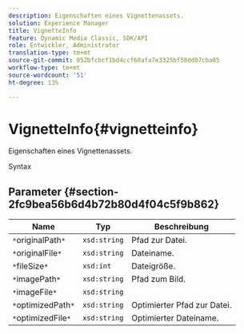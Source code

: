 ```yaml
---
description: Eigenschaften eines Vignettenassets.
solution: Experience Manager
title: VignetteInfo
feature: Dynamic Media Classic, SDK/API
role: Entwickler, Administrator
translation-type: tm+mt
source-git-commit: 052bfcbcf1bd4ccf60afa7e3325bf58dd07cba85
workflow-type: tm+mt
source-wordcount: '51'
ht-degree: 13%

---
```



# VignetteInfo{#vignetteinfo}

Eigenschaften eines Vignettenassets.

Syntax

## Parameter {#section-2fc9bea56b6d4b72b80d4f04c5f9b862}

| Name | Typ | Beschreibung |
|---|---|---|
| `*`originalPath`*` | `xsd:string` | Pfad zur Datei. |
| `*`originalFile`*` | `xsd:string` | Dateiname. |
| `*`fileSize`*` | `xsd:int` | Dateigröße. |
| `*`imagePath`*` | `xsd:string` | Pfad zum Bild. |
| `*`imageFile`*` | `xsd:string` |  |
| `*`optimizedPath`*` | `xsd:string` | Optimierter Pfad zur Datei. |
| `*`optimizedFile`*` | `xsd:string` | Optimierter Dateiname. |

